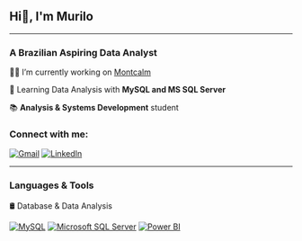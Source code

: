 ## Hi👋, I'm Murilo

---

### A Brazilian Aspiring Data Analyst

👨‍💻 I’m currently working on [Montcalm](https://montcalm.com.br/)

🌱 Learning Data Analysis with **MySQL and MS SQL Server**

📚 **Analysis & Systems Development** student

### Connect with me:

[![Gmail](https://img.shields.io/badge/Gmail-D14836?logo=gmail&logoColor=white)](murilonunesneto@gmail.com)
[![LinkedIn](https://custom-icon-badges.demolab.com/badge/LinkedIn-0A66C2?logo=linkedin-white&logoColor=fff)](https://www.linkedin.com/in/murilo-nunes-neto/)

---
### Languages & Tools  

🛢️ Database & Data Analysis

[![MySQL](https://img.shields.io/badge/MySQL-4479A1?logo=mysql&logoColor=fff)](#) [![Microsoft SQL Server](https://custom-icon-badges.demolab.com/badge/Microsoft%20SQL%20Server-CC2927?logo=mssqlserver-white&logoColor=white)](#) [![Power BI](https://custom-icon-badges.demolab.com/badge/Power%20BI-F1C912?logo=power-bi&logoColor=fff)](#)
